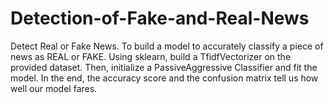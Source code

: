 # Detection-of-Fake-and-Real-News
Detect Real or Fake News. To build a model to accurately classify a piece of news as REAL or FAKE. Using sklearn, build a TfidfVectorizer on the provided dataset. Then, initialize a PassiveAggressive Classifier and fit the model. In the end, the accuracy score and the confusion matrix tell us how well our model fares.
